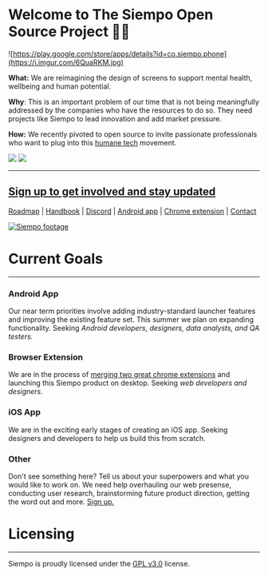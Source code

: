 
# Welcome to The Siempo Open Source Project 💜✨

![https://play.google.com/store/apps/details?id=co.siempo.phone](https://i.imgur.com/6QuaRKM.jpg)


**What:** We are reimagining the design of screens to support mental health, wellbeing and human potential.

**Why**: This is an important problem of our time that is not being meaningfully addressed by the companies who have the resources to do so. They need projects like Siempo to lead innovation and add market pressure.

**How:** We recently pivoted to open source to invite passionate professionals who want to plug into this [humane tech](https:/http://humanetech.com/) movement.

![](https://i.imgur.com/MKh6jbC.png)
![](https://i.imgur.com/oTpLW6i.png)


---

## [**Sign up to get involved and stay updated**](https://docs.google.com/forms/d/1-hqfeXyy8FcCCMX8CZHTRO54enZCf5TMY_ATzScbqaM/edit#responses)

[Roadmap](https://trello.com/b/bVnnjPr4/siempo-development) | [Handbook](https://docs.google.com/document/d/119WKk-H9RbwyDoDzsNj4lKPcjKOrbUDtnEXjFJxhAaw/edit) | [Discord](https://discord.gg/KWZRMRs)  | [Android app](https://play.google.com/store/apps/details?id=co.siempo.phone) | [Chrome extension](https://chrome.google.com/webstore/detail/nudge-by-siempo-beta/hjoookglknijcfdlbcfnehfhicbknemj) | [Contact](mailto:info@siempo.co)



[![Siempo footage](http://img.youtube.com/vi/VnL7VPwe6A0/0.jpg)](http://www.youtube.com/watch?v=VnL7VPwe6A0)



# Current Goals
---------------------

### Android App 
Our near term priorities involve adding industry-standard launcher features and improving the existing feature set. This summer we plan on expanding functionality. Seeking *Android developers, designers, data analysts, and QA testers.*

### Browser Extension
We are in the process of [merging two great chrome extensions](https://github.com/Get-Siempo/siempo-browser-ext) and launching this Siempo product on desktop. Seeking *web developers and designers*.

### iOS App
We are in the exciting early stages of creating an iOS app. Seeking designers and developers to help us build this from scratch.


### Other
Don't see something here? Tell us about your superpowers and what you would like to work on. We need help overhauling our web presense, conducting user research, brainstorming future product direction, getting the word out and more. [Sign up.](https://docs.google.com/forms/d/1-hqfeXyy8FcCCMX8CZHTRO54enZCf5TMY_ATzScbqaM/edit#responses)



# Licensing 
---------------------

Siempo is proudly licensed under the [GPL v3.0](https://www.gnu.org/licenses/gpl-3.0.txt) license.
